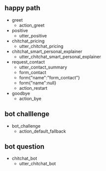 ## happy path
* greet
  - action_greet
* positive
  - utter_positive  
* chitchat_pricing
  - utter_chitchat_pricing
* chitchat_smart_personal_explainer
  - utter_chitchat_smart_personal_explainer  
* request_contact
  - utter_contact_summary
  - form_contact
  - form{"name":"form_contact"}
  - form{"name":null} 
  - action_restart
* goodbye
  - action_bye



## bot challlenge
* bot_challenge
    - action_default_fallback

## bot question
* chitchat_bot
  - utter_chitchat_bot



